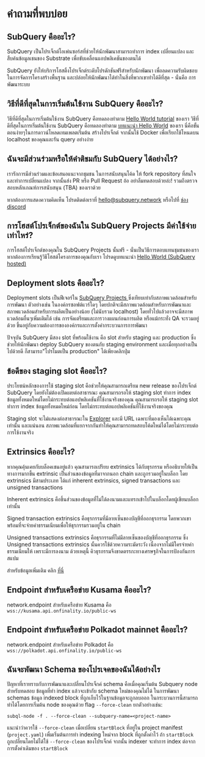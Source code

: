 # คำถามที่พบบ่อย

## SubQuery คืออะไร?

SubQuery เป็นโปรเจ็กต์โอเพ่นซอร์สที่ช่วยให้นักพัฒนาสามารถทำการ index เปลี่ยนแปลง และสืบค้นข้อมูลเชนของ Substrate เพื่อขับเคลื่อนแอปพลิเคชันของตนได้

SubQuery ยังให้บริการโฮสติ้งโปรเจ็กต์ระดับโปรดักชันฟรีสำหรับนักพัฒนา เพื่อลดความรับผิดชอบในการจัดการโครงสร้างพื้นฐาน และปล่อยให้นักพัฒนาได้ทำในสิ่งที่พวกเขาทำได้ดีที่สุด - นั่นคือ การพัฒนาระบบ

## วิธีที่ดีที่สุดในการเริ่มต้นใช้งาน SubQuery คืออะไร?

วิธีที่ดีที่สุดในการเริ่มต้นใช้งาน SubQuery คือทดลองทำตาม [Hello World tutorial](../quickstart/helloworld-localhost.md) ของเรา วิธีที่ดีที่สุดในการเริ่มต้นใช้งาน SubQuery คือทดลองทำตาม [บทแนะนำ Hello World](../quickstart/helloworld-localhost.md) ของเรา นี่คือขั้นตอนง่ายๆในการดาวน์โหลดเทมเพลตเริ่มต้น สร้างโปรเจ็กต์ จากนั้นใช้ Docker เพื่อเรียกใช้โหนดบน localhost ของคุณและรัน query อย่างง่าย

## ฉันจะมีส่วนร่วมหรือให้คำติชมกับ SubQuery ได้อย่างไร?

เรารักการมีส่วนร่วมและข้อเสนอแนะจากชุมชน ในการสนับสนุนโค้ด ให้ fork repository ที่สนใจ และทำการเปลี่ยนแปลง จากนั้นส่ง PR หรือ Pull Request อ้อ อย่าลืมทดสอบด้วยล่ะ! รวมถึงตรวจสอบหลักเกณฑ์การสนับสนุน (TBA) ของเราด้วย

หากต้องการแสดงความคิดเห็น โปรดติดต่อเราที่ hello@subquery.network หรือไปที่ [ช่อง discord](https://discord.com/invite/78zg8aBSMG)

## การโฮสต์โปรเจ็กต์ของฉันใน SubQuery Projects มีค่าใช้จ่ายเท่าไหร่?

การโฮสต์โปรเจ็กต์ของคุณใน SubQuery Projects นั้นฟรี - นั่นเป็นวิธีการตอบแทนชุมชนของเรา หากต้องการเรียนรู้วิธีโฮสต์โครงการของคุณกับเรา โปรดดูบทแนะนำ [Hello World (SubQuery hosted)](../quickstart/helloworld-hosted.md)

## Deployment slots คืออะไร?

Deployment slots เป็นฟีเจอร์ใน [SubQuery Projects ](https://project.subquery.network) ซึ่งเทียบเท่ากับสภาพแวดล้อมสำหรับการพัฒนา ตัวอย่างเช่น ในองค์กรซอฟต์แวร์ใดๆ โดยปกติจะมีสภาพแวดล้อมสำหรับการพัฒนาและสภาพแวดล้อมสำหรับการผลิตเป็นอย่างน้อย (ไม่นับรวม localhost) โดยทั่วไปแล้วอาจจะมีสภาพแวดล้อมอื่นๆเพิ่มเติมได้ เช่น การจัดเตรียมและการวางแผนก่อนการผลิต หรือแม้กระทั่ง QA จะรวมอยู่ด้วย ขึ้นอยู่กับความต้องการขององค์กรและการตั้งค่ากระบวนการการพัฒนา

ปัจจุบัน SubQuery มีสอง slot ที่พร้อมใช้งาน คือ slot สำหรับ staging และ production ซึ่งช่วยให้นักพัฒนา deploy SubQuery ของตนกับ staging environment และเมื่อทุกอย่างเป็นไปด้วยดี ก็สามารถ"โปรโมตเป็น production" ได้เพียงคลิกปุ่ม

## ข้อดีของ staging slot คืออะไร?

ประโยชน์หลักของการใช้ staging slot คือช่วยให้คุณสามารถเตรียม new release ของโปรเจ็กต์ SubQuery โดยยังไม่ต้องเปิดเผยต่อสาธารณะ คุณสามารถรอให้ staging slot ทำการ index ข้อมูลทั้งหมดใหม่โดยไม่กระทบต่อแอปพลิเคชันที่ใช้งานจริงของคุณ คุณสามารถรอให้ staging slot ทำการ index ข้อมูลทั้งหมดใหม่ก่อน โดยไม่กระทบต่อแอปพลิเคชันที่ใช้งานจริงของคุณ

Staging slot จะไม่แสดงต่อสาธารณะใน [Explorer](https://explorer.subquery.network/) และมี URL เฉพาะที่มองเห็นได้เฉพาะคุณเท่านั้น และแน่นอน สภาพแวดล้อมที่แยกจากกันทำให้คุณสามารถทดสอบโค้ดใหม่ได้โดยไม่กระทบต่อการใช้งานจริง

## Extrinsics คืออะไร?

หากคุณคุ้นเคยกับบล็อคเชนอยู่แล้ว คุณสามารถเปรียบ extrinsics ได้กับธุรกรรม หรืออธิบายให้เป็นทางการมากขึ้น extrinsic เป็นส่วนของข้อมูลที่มาจากนอก chain และถูกรวมอยู่ในบล็อก โดย extrinsics มีสามประเภท ได้แก่ inherent extrinsics, signed transactions และ unsigned transactions

Inherent extrinsics คือชิ้นส่วนของข้อมูลที่ไม่ได้ลงนามและแทรกเข้าไปในบล็อกโดยผู้เขียนบล็อกเท่านั้น

Signed transaction extrinsics คือธุรกรรมที่มีลายเซ็นของบัญชีที่ออกธุรกรรม โดยพวกเขาพร้อมที่จะจ่ายค่าธรรมเนียมเพื่อให้ธุรกรรมรวมอยู่ใน chain

Unsigned transactions extrinsics คือธุรกรรมที่ไม่มีลายเซ็นของบัญชีที่ออกธุรกรรม ซึ่ง Unsigned transactions extrinsics นั้นควรใช้ด้วยความระมัดระวัง เนื่องจากไม่มีใครจ่ายค่าธรรมเนียมให้ เพราะมีการลงนาม ด้วยเหตุนี้ คิวธุรกรรมจึงขาดตรรกะทางเศรษฐกิจในการป้องกันการสแปม

สำหรับข้อมูลเพิ่มเติม คลิก [ที่นี่](https://substrate.dev/docs/en/knowledgebase/learn-substrate/extrinsics)

## Endpoint  สำหรับเครือข่าย Kusama คืออะไร?

network.endpoint สำหรับเครือข่าย Kusama คือ `wss://kusama.api.onfinality.io/public-ws`

## Endpoint  สำหรับเครือข่าย Polkadot mainnet คืออะไร?

network.endpoint สำหรับเครือข่าย Polkadot คือ `wss://polkadot.api.onfinality.io/public-ws`

## ฉันจะพัฒนา Schema ของโปรเจคของฉันได้อย่างไร

ปัญหาที่เราทราบกับการพัฒนาและเปลี่ยนโปรเจ็กค์ schema คือเมื่อคุณเริ่มต้น Subquery node สำหรับทดสอบ ข้อมูลที่ทำ index แล้วจะเข้ากับ schema ใหม่ของคุณไม่ได้ ในการพัฒนา schemas ข้อมูล indexed block ที่ถูกเก็บไว้ในฐานข้อมูลจะถูกลบออก ในกระบวนการนี้สามารถทำได้โดยการเริ่มต้น node ของคุณด้วย flag `--force-clean` ยกตัวอย่างเช่น:

```shell
subql-node -f . --force-clean --subquery-name=<project-name>
```

แนะนำว่าควรใช้ `--force-clean` เมื่อเปลี่ยน `startBlock` ที่อยู่ใน project manifest (`project.yaml`) เพื่มเริ่มต้นการทำ indexing ใหม่จาก block ที่ถูกตั้งค่าไว้ ถ้า `startBlock` ถูกเปลี่ยนโดยไม่ได้ใช้ `--force-clean` ของโปรเจ็กค์ จากนั้น indexer จะทำการ index ต่อจากการตั้งค่าเดิมของ `startBlock`